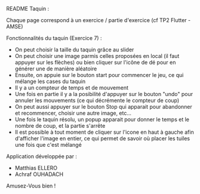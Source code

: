 README Taquin :

Chaque page correspond à un exercice / partie d'exercice (cf TP2 Flutter - AMSE)

Fonctionnalités du taquin (Exercice 7) :

- On peut choisir la taille du taquin grâce au slider
- On peut choisir une image parmis celles proposées en local (il faut appuyer sur les flèches) ou bien cliquer sur l'icône de dé pour en générer une de manière aléatoire
- Ensuite, on appuie sur le bouton start pour commencer le jeu, ce qui mélange les cases du taquin
- Il y a un compteur de temps et de mouvement
- Une fois en partie il y a la posibilité d'appuyer sur le bouton "undo" pour annuler les mouvements (ce qui décrémente le compteur de coup)
- On peut aussi appuyer sur le bouton Stop qui apparait pour abandonner et recommencer, choisir une autre image, etc...
- Une fois le taquin résolu, un popup apparait pour donner le temps et le nombre de coup, et la partie s'arrête
- Il est possible à tout moment de cliquer sur l'icone en haut à gauche afin d'afficher l'image en entier, ce qui permet de savoir où placer les tuiles une fois que c'est mélangé

Application développée par :
- Matthias ELLERO
- Achraf OUHADACH

Amusez-Vous bien !